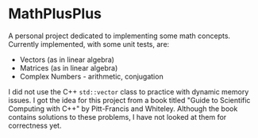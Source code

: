 # MathPlusPlus
A personal project dedicated to implementing some math concepts. Currently implemented, with some unit tests, are:

* Vectors (as in linear algebra) 
* Matrices (as in linear algebra)
* Complex Numbers - arithmetic, conjugation

I did not use the C++ `std::vector` class to practice with dynamic memory issues.
I got the idea for this project from a book titled "Guide to Scientific Computing with C++" by Pitt-Francis and Whiteley. Although the book contains solutions to these problems, I have not looked at them for correctness yet.
